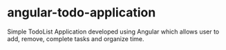# angular-todo-application
Simple TodoList Application developed using Angular which allows user to add, remove, complete tasks and organize time.
